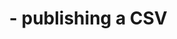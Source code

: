 ---
layout: book
section: documentation
category: TileMill
tag: tutorials
title: "&nbsp;&nbsp;&nbsp;&nbsp;- publishing a CSV"
permalink: /docs/tutorials/google-docs/#publish
---